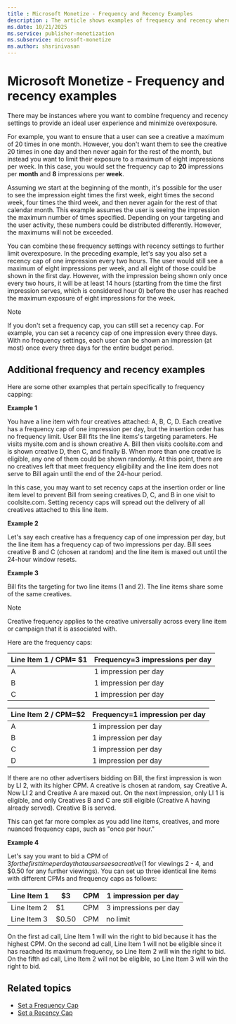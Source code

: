 ```yaml
---
title : Microsoft Monetize - Frequency and Recency Examples
description : The article shows examples of frequency and recency where you can combine frequency and recency settings to provide an ideal user experience and minimize overexposure.
ms.date: 10/21/2025
ms.service: publisher-monetization
ms.subservice: microsoft-monetize
ms.author: shsrinivasan
---
```


# Microsoft Monetize - Frequency and recency examples

There may be instances where you want to combine frequency and recency settings to provide an ideal user experience and minimize overexposure.

For example, you want to ensure that a user can see a creative a maximum of 20 times in one month. However, you don't want them to see the creative 20 times in one day and then never again for the rest of the month, but instead you want to limit their exposure to a maximum of eight impressions per week. In this case, you would set the frequency cap to **20** impressions per **month** and **8** impressions per **week**.

Assuming we start at the beginning of the month, it's possible for the user to see the impression eight times the first week, eight times the second week, four times the third week, and then never again for the rest of that calendar month. This example assumes the user is seeing the impression the maximum number of times specified. Depending on your
targeting and the user activity, these numbers could be distributed differently. However, the maximums will not be exceeded.

You can combine these frequency settings with recency settings to further limit overexposure. In the preceding example, let's say you also set a recency cap of one impression every two hours. The user would still see a maximum of eight impressions per week, and all eight of those could be shown in the first day. However, with the impression
being shown only once every two hours, it will be at least 14 hours (starting from the time the first impression serves, which is considered hour 0) before the user has reached the maximum exposure of eight impressions for the week.

> [!NOTE]
> If you don't set a frequency cap, you can still set a recency cap. For example, you can set a recency cap of one impression every three days. With no frequency settings, each
> user can be shown an impression (at most) once every three days for the entire budget period.

## Additional frequency and recency examples

Here are some other examples that pertain specifically to frequency capping:

**Example 1**

You have a line item with four creatives attached: A, B, C, D. Each creative has a frequency cap of one impression per day, but the insertion order has no frequency limit. User Bill fits the line items's targeting parameters. He visits mysite.com and is shown creative A. Bill then visits coolsite.com and is shown creative D, then C, and finally B.
When more than one creative is eligible, any one of them could be shown randomly. At this point, there are no creatives left that meet frequency
eligibility and the line item does not serve to Bill again until the end of the 24-hour period.

In this case, you may want to set recency caps at the insertion order or line item level to prevent Bill from seeing creatives D, C, and B in one visit to coolsite.com. Setting recency caps will spread out the delivery of all creatives attached to this line item.

**Example 2**

Let's say each creative has a frequency cap of one impression per day, but the line item has a frequency cap of two impressions per day. Bill sees creative B and C (chosen at random) and the line item is maxed out until the 24-hour window resets.

**Example 3**

Bill fits the targeting for two line items (1 and 2). The line items share some of the same creatives.

> [!NOTE]
> Creative frequency applies to the creative universally across every line item or campaign that it is associated with.

Here are the frequency caps:

| Line Item 1 / CPM= $1 | Frequency=3 impressions per day |
|--|--|
| A | 1 impression per day |
| B | 1 impression per day |
| C | 1 impression per day |

| Line Item 2 / CPM=$2 | Frequency=1 impression per day |
|--|--|
| A | 1 impression per day |
| B | 1 impression per day |
| C | 1 impression per day |
| D | 1 impression per day |

If there are no other advertisers bidding on Bill, the first impression is won by LI 2, with its higher CPM. A creative is chosen at random, say Creative A. Now LI 2 and Creative A are maxed out. On the next impression, only LI 1 is eligible, and only Creatives B and C are still eligible (Creative A having already served). Creative B is served.

This can get far more complex as you add line items, creatives, and more nuanced frequency caps, such as "once per hour."

**Example 4**

Let's say you want to bid a CPM of $3 for the first time per day that a user sees a creative ($1 for viewings 2 - 4, and $0.50 for any further viewings). You can set up three identical line items with different CPMs and frequency caps as follows:

| Line Item 1 | $3 | CPM | 1 impression per day |
|--|--|--|--|
| Line Item 2 | $1 | CPM | 3 impressions per day |
| Line Item 3 | $0.50 | CPM | no limit |

On the first ad call, Line Item 1 will win the right to bid because it has the highest CPM. On the second ad call, Line Item 1 will not be eligible since it has reached its maximum frequency, so Line Item 2 will win the right to bid. On the fifth ad call, Line Item 2 will not be eligible, so Line Item 3 will win the right to bid.

## Related topics

- [Set a Frequency Cap](set-a-frequency-cap.md)
- [Set a Recency Cap](set-a-recency-cap.md)
